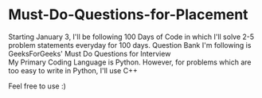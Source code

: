 # Must-Do-Questions-for-Placement
Starting January 3, I'll be following 100 Days of Code in which I'll solve 2-5 problem statements everyday for 100 days. Question Bank I'm following is GeeksForGeeks' Must Do Questions for Interview <br>
My Primary Coding Language is Python. However, for problems which are too easy to write in Python, I'll use C++

Feel free to use :)
